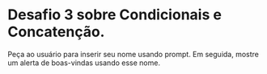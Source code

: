 # Desafio 3 sobre Condicionais e Concatenção.
 Peça ao usuário para inserir seu nome usando prompt. Em seguida, mostre um alerta de boas-vindas usando esse nome.
